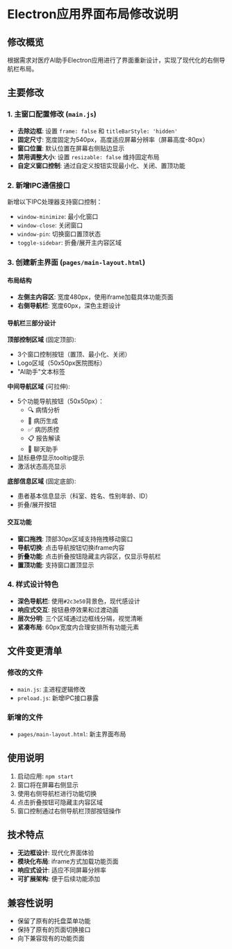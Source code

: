 # Electron应用界面布局修改说明

## 修改概览

根据需求对医疗AI助手Electron应用进行了界面重新设计，实现了现代化的右侧导航栏布局。

## 主要修改

### 1. 主窗口配置修改 (`main.js`)

- **去除边框**: 设置 `frame: false` 和 `titleBarStyle: 'hidden'`
- **固定尺寸**: 宽度固定为540px，高度适应屏幕分辨率（屏幕高度-80px）
- **窗口位置**: 默认位置在屏幕右侧贴边显示
- **禁用调整大小**: 设置 `resizable: false` 维持固定布局
- **自定义窗口控制**: 通过自定义按钮实现最小化、关闭、置顶功能

### 2. 新增IPC通信接口

新增以下IPC处理器支持窗口控制：
- `window-minimize`: 最小化窗口
- `window-close`: 关闭窗口  
- `window-pin`: 切换窗口置顶状态
- `toggle-sidebar`: 折叠/展开主内容区域

### 3. 创建新主界面 (`pages/main-layout.html`)

#### 布局结构
- **左侧主内容区**: 宽度480px，使用iframe加载具体功能页面
- **右侧导航栏**: 宽度60px，深色主题设计

#### 导航栏三部分设计

**顶部控制区域** (固定顶部):
- 3个窗口控制按钮（置顶、最小化、关闭）
- Logo区域（50x50px医院图标）
- "AI助手"文本标签

**中间导航区域** (可拉伸):
- 5个功能导航按钮（50x50px）：
  - 🔍 病情分析
  - 📝 病历生成  
  - ✅ 病历质控
  - 📋 报告解读
  - 💬 聊天助手
- 鼠标悬停显示tooltip提示
- 激活状态高亮显示

**底部信息区域** (固定底部):
- 患者基本信息显示（科室、姓名、性别年龄、ID）
- 折叠/展开按钮

#### 交互功能
- **窗口拖拽**: 顶部30px区域支持拖拽移动窗口
- **导航切换**: 点击导航按钮切换iframe内容
- **折叠功能**: 点击折叠按钮隐藏主内容区，仅显示导航栏
- **置顶功能**: 支持窗口置顶显示

### 4. 样式设计特色

- **深色导航栏**: 使用`#2c3e50`背景色，现代感设计
- **响应式交互**: 按钮悬停效果和过渡动画
- **层次分明**: 三个区域通过边框线分隔，视觉清晰
- **紧凑布局**: 60px宽度内合理安排所有功能元素

## 文件变更清单

### 修改的文件
- `main.js`: 主进程逻辑修改
- `preload.js`: 新增IPC接口暴露

### 新增的文件  
- `pages/main-layout.html`: 新主界面布局

## 使用说明

1. 启动应用: `npm start`
2. 窗口将在屏幕右侧显示
3. 使用右侧导航栏进行功能切换
4. 点击折叠按钮可隐藏主内容区域
5. 窗口控制通过右侧导航栏顶部按钮操作

## 技术特点

- **无边框设计**: 现代化界面体验
- **模块化布局**: iframe方式加载功能页面
- **响应式设计**: 适应不同屏幕分辨率
- **可扩展架构**: 便于后续功能添加

## 兼容性说明

- 保留了原有的托盘菜单功能
- 保持了原有的页面切换接口
- 向下兼容现有的功能页面 